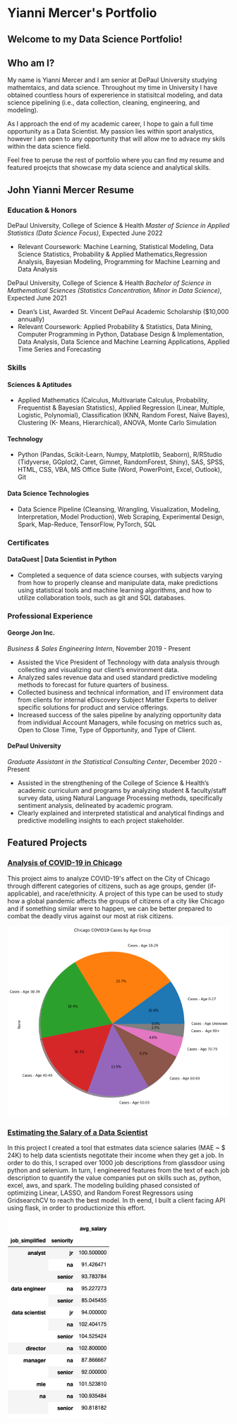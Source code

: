 # Yianni Mercer's Portfolio

## Welcome to my Data Science Portfolio!  

## Who am I?
My name is Yianni Mercer and I am senior at DePaul University studying mathemtaics, and data science.  Throughout my time in University I have obtained countless hours of expererience in statisitcal modeling, and data science pipelining (i.e., data collection, cleaning, engineering, and modeling). 

As I approach the end of my academic career, I hope to gain a full time opportunity as a Data Scientist.  My passion lies within sport analystics, however I am open to any opportunity that will allow me to advace my skils within the data science field.  

Feel free to peruse the rest of portfolio where you can find my resume and featured proejcts that showcase my data science and analytical skills. 

## John Yianni Mercer Resume

### Education & Honors

DePaul University, College of Science & Health
*Master of Science in Applied Statistics (Data Science Focus)*, Expected June 2022   
* Relevant Coursework: Machine Learning, Statistical Modeling, Data Science Statistics, Probability & Applied Mathematics,Regression Analysis, Bayesian Modeling, Programming for Machine Learning and Data Analysis

DePaul University, College of Science & Health
*Bachelor of Science in Mathematical Sciences* *(Statistics Concentration, Minor in Data Science)*, Expected June 2021
* Dean’s List, Awarded St. Vincent DePaul Academic Scholarship ($10,000 annually)
* Relevant Coursework: Applied Probability & Statistics, Data Mining, Computer Programming in Python, Database Design &
Implementation, Data Analysis, Data Science and Machine Learning Applications, Applied Time Series and Forecasting

### Skills

#### Sciences & Aptitudes 

* Applied Mathematics (Calculus, Multivariate Calculus, Probability, Frequentist & Bayesian Statistics),
Applied Regression (Linear, Multiple, Logistic, Polynomial), Classification (KNN, Random Forest, Naïve Bayes), Clustering (K- Means, Hierarchical), ANOVA, Monte Carlo Simulation
#### Technology 

* Python (Pandas, Scikit-Learn, Numpy, Matplotlib, Seaborn), R/RStudio (Tidyverse, GGplot2, Caret, Gimnet, RandomForest, Shiny), SAS, SPSS, HTML, CSS, VBA, MS Office Suite (Word, PowerPoint, Excel, Outlook), Git
#### Data Science Technologies

* Data Science Pipeline (Cleansing, Wrangling, Visualization, Modeling, Interpretation, Model Production), Web Scraping, Experimental Design, Spark, Map-Reduce, TensorFlow, PyTorch, SQL

### Certificates
#### DataQuest | Data Scientist in Python
* Completed a sequence of data science courses, with subjects varying from how to properly cleanse and manipulate data, make predictions using statistical tools and machine learning algorithms, and how to utilize collaboration tools, such as git and SQL databases.

### Professional Experience 

#### George Jon Inc.
*Business & Sales Engineering Intern*, November 2019 - Present
* Assisted the Vice President of Technology with data analysis through collecting and visualizing our client’s environment data.
* Analyzed sales revenue data and used standard predictive modeling methods to forecast for future quarters of business.
* Collected business and technical information, and IT environment data from clients for internal eDiscovery Subject Matter Experts to deliver specific solutions for product and service offerings.
* Increased success of the sales pipeline by analyzing opportunity data from individual Account Managers, while focusing on metrics such as, Open to Close Time, Type of Opportunity, and Type of Client.

#### DePaul University 
*Graduate Assistant in the Statistical Consulting Center*, December 2020 - Present
* Assisted in the strengthening of the College of Science & Health’s academic curriculum and programs by analyzing student &
faculty/staff survey data, using Natural Language Processing methods, specifically sentiment analysis, delineated by academic
program.
* Clearly explained and interpreted statistical and analytical findings and predictive modelling insights to each project stakeholder.

## Featured Projects  

### [Analysis of COVID-19 in Chicago](https://github.com/yiannimercer/COVID19_Chicago_Analysis)
This project aims to analyze COVID-19's affect on the City of Chicago through different categories of citizens, such as age groups, gender (if-applicable), and race/ethnicity. A project of this type can be used to study how a global pandemic affects the groups of citizens of a city like Chicago and if something similar were to happen, we can be better prepared to combat the deadly virus against our most at risk citizens.  

![alt text](https://github.com/yiannimercer/COVID19_Chicago_Analysis/blob/main/images/covid_cases_age.png)  

### [Estimating the Salary of a Data Scientist](https://github.com/yiannimercer/ds_salary_estimator_proj)
In this project I created a tool that estmates data science salaries (MAE ~ $ 24K) to help data scientists negotitate their income when they get a job. In order to do this, I scraped over 1000 job descriptions from glassdoor using python and selenium.  In turn, I engineered features from the text of each job description to quantify the value companies put on skills such as, python, excel, aws, and spark.  The modeling building phased consisted of optimizing Linear, LASSO, and Random Forest Regressors using GridsearchCV to reach the best model. In th eend, I built a client facing API using flask, in order to productionize this effort.  

![alt text](https://github.com/yiannimercer/ds_salary_estimator_proj/blob/main/ds_salalry_breakdown_job_simp.png) 
